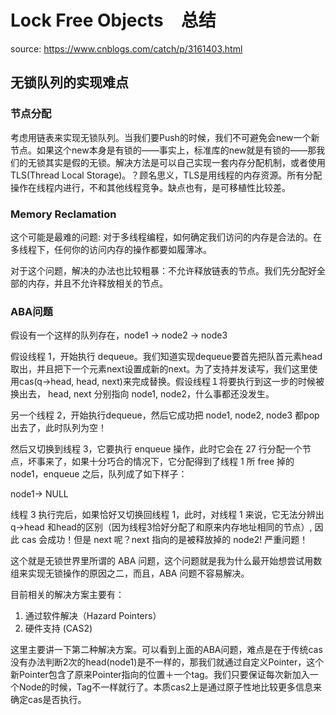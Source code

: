 # Lock Free Objects　总结
source: https://www.cnblogs.com/catch/p/3161403.html

## 无锁队列的实现难点

### 节点分配
考虑用链表来实现无锁队列。当我们要Push的时候，我们不可避免会new一个新节点。如果这个new本身是有锁的——事实上，标准库的new就是有锁的——那我们的无锁其实是假的无锁。解决方法是可以自己实现一套内存分配机制，或者使用TLS(Thread Local Storage)。？顾名思义，TLS是用线程的内存资源。所有分配操作在线程内进行，不和其他线程竞争。缺点也有，是可移植性比较差。

### Memory Reclamation
这个可能是最难的问题: 对于多线程编程，如何确定我们访问的内存是合法的。在多线程下，任何你的访问内存的操作都要如履薄冰。

对于这个问题，解决的办法也比较粗暴：不允许释放链表的节点。我们先分配好全部的内存，并且不允许释放相关的节点。


### ABA问题
假设有一个这样的队列存在，node1 -> node2 -> node3

假设线程 1，开始执行 dequeue。我们知道实现dequeue要首先把队首元素head取出，并且把下一个元素next设置成新的next。为了支持并发读写，我们这里使用cas(q->head, head, next)来完成替换。假设线程１将要执行到这一步的时候被换出去， head, next 分别指向 node1, node2，什么事都还没发生。

另一个线程 2，开始执行dequeue，然后它成功把 node1, node2, node3 都pop 出去了，此时队列为空！

然后又切换到线程 3，它要执行 enqueue 操作，此时它会在 27 行分配一个节点，坏事来了，如果十分巧合的情况下，它分配得到了线程 1 所 free 掉的 node1，enqueue 之后，队列成了如下样子：

node1-> NULL

线程 3 执行完后，如果恰好又切换回线程 1，此时，对线程 1 来说，它无法分辨出q->head 和head的区别（因为线程3恰好分配了和原来内存地址相同的节点）, 因此 cas 会成功！但是 next 呢？next 指向的是被释放掉的 node2! 严重问题！

这个就是无锁世界里所谓的 ABA 问题，这个问题就是我为什么最开始想尝试用数组来实现无锁操作的原因之二，而且，ABA 问题不容易解决。

目前相关的解决方案主要有：
1. 通过软件解决（Hazard Pointers）
2. 硬件支持 (CAS2)

这里主要讲一下第二种解决方案。可以看到上面的ABA问题，难点是在于传统cas没有办法判断2次的head(node1)是不一样的，那我们就通过自定义Pointer，这个新Pointer包含了原来Pointer指向的位置＋一个tag。我们只要保证每次新加入一个Node的时候，Tag不一样就行了。本质cas2上是通过原子性地比较更多信息来确定cas是否执行。



